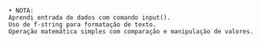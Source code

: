     • NOTA:
    Aprendi entrada de dados com comando input(). 
    Uso de f-string para formatação de texto.
    Operação matemática simples com comparação e manipulação de valores.

